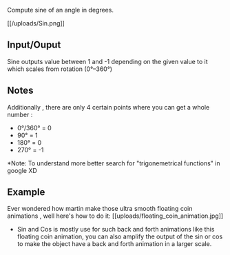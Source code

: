 Compute sine of an angle in degrees.

[[/uploads/Sin.png]]
## Input/Ouput

Sine outputs value between 1 and -1 depending on the given value to it which scales from rotation (0°–360°)

## Notes

Additionally , there are only 4 certain points where you can get a whole number :
- 0°/360° = 0
- 90° = 1
- 180° = 0
- 270° = -1

*Note: To understand more better search for "trigonemetrical functions" in google XD

## Example 
Ever wondered how martin make those ultra smooth floating coin animations , well here's how to do it:
[[uploads/floating_coin_animation.jpg]]

- Sin and Cos is mostly use for such back and forth animations like this floating coin animation, you can also amplify the output of the sin or cos to make the object have a back and forth animation in a larger scale.